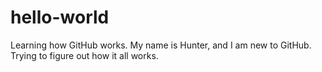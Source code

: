 # hello-world
Learning how GitHub works.
My name is Hunter, and I am new to GitHub. Trying to figure out how it all works.

